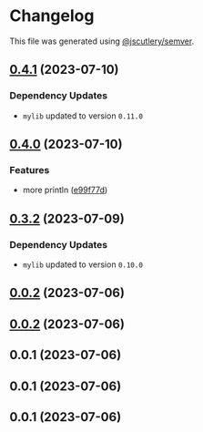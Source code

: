 # Changelog

This file was generated using [@jscutlery/semver](https://github.com/jscutlery/semver).

## [0.4.1](https://github.com/XIIKJIIX/nxrust/compare/justapp-0.4.0...justapp-0.4.1) (2023-07-10)

### Dependency Updates

* `mylib` updated to version `0.11.0`
## [0.4.0](https://github.com/XIIKJIIX/nxrust/compare/justapp-0.3.2...justapp-0.4.0) (2023-07-10)


### Features

* more println ([e99f77d](https://github.com/XIIKJIIX/nxrust/commit/e99f77d160f62c66db05e66399a80561e85653dc))

## [0.3.2](https://github.com/XIIKJIIX/nxrust/compare/justapp-0.3.1...justapp-0.3.2) (2023-07-09)

### Dependency Updates

* `mylib` updated to version `0.10.0`
## [0.0.2](https://github.com/XIIKJIIX/nxrust/compare/justapp-0.0.1...justapp-0.0.2) (2023-07-06)

## [0.0.2](https://github.com/XIIKJIIX/nxrust/compare/justapp-0.0.1...justapp-0.0.2) (2023-07-06)

## 0.0.1 (2023-07-06)

## 0.0.1 (2023-07-06)

## 0.0.1 (2023-07-06)
